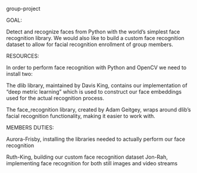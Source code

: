  group-project

GOAL:

Detect and recognize faces from Python with the world’s simplest face recognition library. We would also like to build a custom face recognition dataset to allow for facial recognition enrollment of group members.

RESOURCES:

In order to perform face recognition with Python and OpenCV we need to install two:


The dlib library, maintained by Davis King, contains our implementation of “deep metric learning” which is used to construct our face embeddings used for the actual recognition process.

The face_recognition  library, created by Adam Geitgey, wraps around dlib’s facial recognition functionality, making it easier to work with.

MEMBERS DUTIES:

Aurora-Frisby, installing the libraries needed to actually perform our face recognition

Ruth-King, building our custom face recognition dataset
Jon-Rah, implementing face recognition for both still images and video streams
